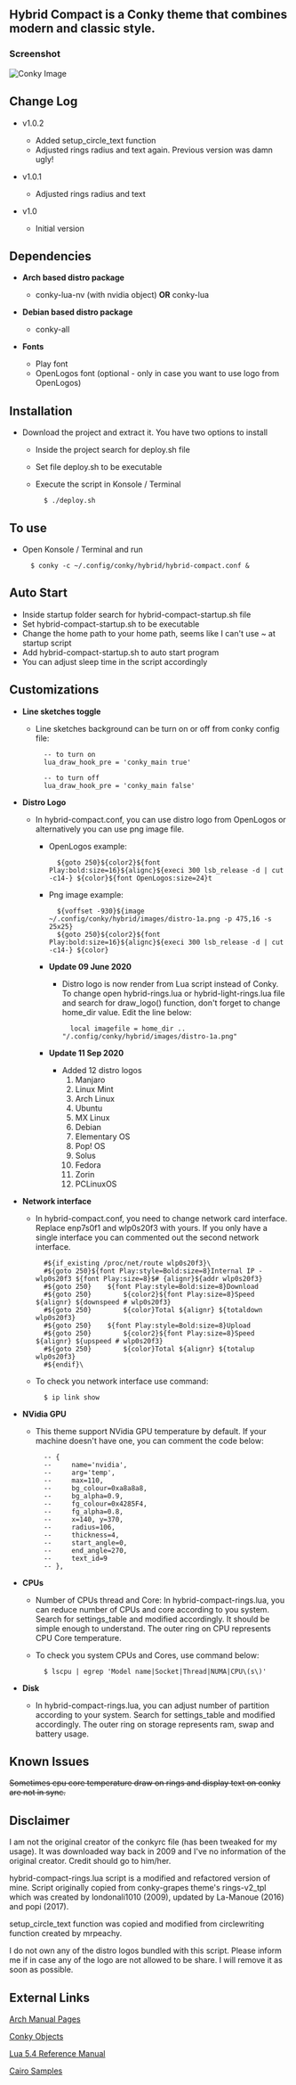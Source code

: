 ## Hybrid Compact is a Conky theme that combines modern and classic style.

### Screenshot
![Conky Image](/screenshots/screenshot.png)

## Change Log

- v1.0.2
    - Added setup_circle_text function
    - Adjusted rings radius and text again. Previous version was damn ugly!

- v1.0.1
    - Adjusted rings radius and text

- v1.0
    - Initial version


## Dependencies
- **Arch based distro package**
    - conky-lua-nv (with nvidia object) **OR** conky-lua
 
- **Debian based distro package**
    - conky-all
 
- **Fonts**
    - Play font
    - OpenLogos font (optional - only in case you want to use logo from OpenLogos)


## Installation
- Download the project and extract it. You have two options to install
    - Inside the project search for deploy.sh file
    - Set file deploy.sh to be executable
    - Execute the script in Konsole / Terminal

            $ ./deploy.sh


## To use
- Open Konsole / Terminal and run

        $ conky -c ~/.config/conky/hybrid/hybrid-compact.conf &


## Auto Start
- Inside startup folder search for hybrid-compact-startup.sh file
- Set hybrid-compact-startup.sh to be executable
- Change the home path to your home path, seems like I can't use ~ at startup script
- Add hybrid-compact-startup.sh to auto start program
- You can adjust sleep time in the script accordingly


## Customizations
- **Line sketches toggle**
    - Line sketches background can be turn on or off from conky config file:

            -- to turn on
            lua_draw_hook_pre = 'conky_main true'

            -- to turn off
            lua_draw_hook_pre = 'conky_main false'

 
- **Distro Logo**
    - In hybrid-compact.conf, you can use distro logo from OpenLogos or alternatively you can use png image file.
        - OpenLogos example:

                ${goto 250}${color2}${font Play:bold:size=16}${alignc}${execi 300 lsb_release -d | cut -c14-} ${color}${font OpenLogos:size=24}t

        - Png image example:

                ${voffset -930}${image ~/.config/conky/hybrid/images/distro-1a.png -p 475,16 -s 25x25}
                ${goto 250}${color2}${font Play:bold:size=16}${alignc}${execi 300 lsb_release -d | cut -c14-} ${color}

        - **Update 09 June 2020** 
            - Distro logo is now render from Lua script instead of Conky. To change open hybrid-rings.lua or hybrid-light-rings.lua file and search for draw_logo() function, don't forget to change home_dir value. Edit the line below:

                    local imagefile = home_dir .. "/.config/conky/hybrid/images/distro-1a.png"

        - **Update 11 Sep 2020**
            
            - Added 12 distro logos
                1. Manjaro
                2. Linux Mint
                3. Arch Linux
                4. Ubuntu
                5. MX Linux
                6. Debian
                7. Elementary OS
                8. Pop! OS
                9. Solus
                10. Fedora
                11. Zorin
                12. PCLinuxOS
 

- **Network interface** 
    - In hybrid-compact.conf, you need to change network card interface. Replace enp7s0f1 and wlp0s20f3 with yours. If you only have a single interface you  can commented out the second network interface.

            #${if_existing /proc/net/route wlp0s20f3}\
            #${goto 250}${font Play:style=Bold:size=8}Internal IP - wlp0s20f3 ${font Play:size=8}$# {alignr}${addr wlp0s20f3}
            #${goto 250}    ${font Play:style=Bold:size=8}Download
            #${goto 250}        ${color2}${font Play:size=8}Speed ${alignr} ${downspeed # wlp0s20f3}
            #${goto 250}        ${color}Total ${alignr} ${totaldown wlp0s20f3}
            #${goto 250}    ${font Play:style=Bold:size=8}Upload
            #${goto 250}        ${color2}${font Play:size=8}Speed ${alignr} ${upspeed # wlp0s20f3}
            #${goto 250}        ${color}Total ${alignr} ${totalup wlp0s20f3}
            #${endif}\

    - To check you network interface use command:

            $ ip link show


- **NVidia GPU**
    - This theme support NVidia GPU temperature by default. If your machine doesn't have one, you can comment the code below:

            -- {
            --     name='nvidia',
            --     arg='temp',
            --     max=110,
            --     bg_colour=0xa8a8a8,
            --     bg_alpha=0.9,
            --     fg_colour=0x4285F4,
            --     fg_alpha=0.8,
            --     x=140, y=370,
            --     radius=106,
            --     thickness=4,
            --     start_angle=0,
            --     end_angle=270,
            --     text_id=9
            -- },


- **CPUs**
    - Number of CPUs thread and Core: In hybrid-compact-rings.lua, you can reduce number of CPUs and core according to you system. Search for settings_table and modified accordingly.
    It should be simple enough to understand. The outer ring on CPU represents CPU Core temperature.
    - To check you system CPUs and Cores, use command below:

            $ lscpu | egrep 'Model name|Socket|Thread|NUMA|CPU\(s\)'


- **Disk**
    - In hybrid-compact-rings.lua, you can adjust number of partition according to your system. Search for settings_table and modified accordingly. The outer ring on storage represents ram, swap and battery usage.
 

## Known Issues
~~Sometimes cpu core temperature draw on rings and display text on conky are not in sync.~~


## Disclaimer
I am not the original creator of the conkyrc file (has been tweaked for my usage).
It was downloaded way back in 2009 and I've no information of the original creator. Credit should go to him/her.

hybrid-compact-rings.lua script is a modified and refactored version of mine. Script originally copied from conky-grapes theme's rings-v2_tpl which was created by londonali1010 (2009), updated by La-Manoue (2016) and popi (2017).

setup_circle_text function was copied and modified from circlewriting function created by mrpeachy.

I do not own any of the distro logos bundled with this script. Please inform me if in case any of the logo are not allowed to be share.
I will remove it as soon as possible.


## External Links
[Arch Manual Pages](https://jlk.fjfi.cvut.cz/arch/manpages/man/conky.1)

[Conky Objects](http://conky.sourceforge.net/variables.html)

[Lua 5.4 Reference Manual](https://www.lua.org/manual/5.4/)

[Cairo Samples](https://cairographics.org/samples/)